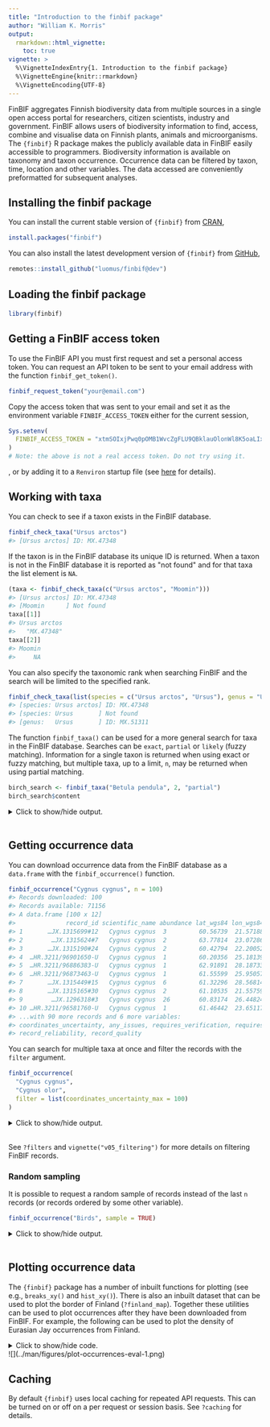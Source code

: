 ```yaml
---
title: "Introduction to the finbif package"
author: "William K. Morris"
output: 
  rmarkdown::html_vignette:
    toc: true
vignette: >
  %\VignetteIndexEntry{1. Introduction to the finbif package}
  %\VignetteEngine{knitr::rmarkdown}
  %\VignetteEncoding{UTF-8}
---
```



FinBIF aggregates Finnish biodiversity data from multiple sources in a single
open access portal for researchers, citizen scientists, industry and government.
FinBIF allows users of biodiversity information to find, access, combine and 
visualise data on Finnish plants, animals and microorganisms. The `{finbif}`
R package makes the publicly available data in FinBIF easily accessible to
programmers. Biodiversity information is available on taxonomy and taxon
occurrence. Occurrence data can be filtered by taxon, time, location and other
variables. The data accessed are conveniently preformatted for subsequent
analyses.

## Installing the finbif package
You can install the current stable version of `{finbif}` from
[CRAN](https://cran.r-project.org),

```r
install.packages("finbif")
```

You can also install the latest development version of `{finbif}` from
[GitHub](https://github.com),

```r
remotes::install_github("luomus/finbif@dev")
```

## Loading the finbif package

```r
library(finbif)
```

## Getting a FinBIF access token
To use the FinBIF API you must first request and set a personal access token.
You can request an API token to be sent to your email address with the function
`finbif_get_token()`.

```r
finbif_request_token("your@email.com")
```

Copy the access token that was sent to your email and set it as the environment
variable `FINBIF_ACCESS_TOKEN` either for the current session,

```r
Sys.setenv(
  FINBIF_ACCESS_TOKEN = "xtmSOIxjPwq0pOMB1WvcZgFLU9QBklauOlonWl8K5oaLIx8RniJLrv"
)
# Note: the above is not a real access token. Do not try using it.
```
, or by adding it to a `Renviron` startup file (see
[here](https://rviews.rstudio.com/2017/04/19/r-for-enterprise-understanding-r-s-startup/)
for details).

## Working with taxa
You can check to see if a taxon exists in the FinBIF database.

```r
finbif_check_taxa("Ursus arctos")
#> [Ursus arctos] ID: MX.47348
```

If the taxon is in the FinBIF database its unique ID is returned. When a taxon
is not in the FinBIF database it is reported as "not found" and for that taxa
the list element is `NA`.

```r
(taxa <- finbif_check_taxa(c("Ursus arctos", "Moomin")))
#> [Ursus arctos] ID: MX.47348
#> [Moomin      ] Not found
taxa[[1]]
#> Ursus arctos 
#>   "MX.47348"
taxa[[2]]
#> Moomin 
#>     NA
```

You can also specify the taxonomic rank when searching FinBIF and the search
will be limited to the specified rank.

```r
finbif_check_taxa(list(species = c("Ursus arctos", "Ursus"), genus = "Ursus"))
#> [species: Ursus arctos] ID: MX.47348
#> [species: Ursus       ] Not found
#> [genus:   Ursus       ] ID: MX.51311
```

The function `finbif_taxa()` can be used for a more general search for taxa in
the FinBIF database. Searches can be `exact`, `partial` or `likely` (fuzzy
matching). Information for a single taxon is returned when using exact or fuzzy
matching, but multiple taxa, up to a limit, `n`, may be returned when using
partial matching.

```r
birch_search <- finbif_taxa("Betula pendula", 2, "partial")
birch_search$content
```


<details closed>
<summary> Click to show/hide output. </summary>

```r

#> [[1]]
#> [[1]]$matchingName
#> [1] "Betula pendula var. pendula"
#> 
#> [[1]]$nameType
#> [1] "MX.scientificName"
#> 
#> [[1]]$id
#> [1] "MX.37994"
#> 
#> [[1]]$scientificName
#> [1] "Betula pendula var. pendula"
#> 
#> [[1]]$taxonRank
#> [1] "MX.variety"
#> 
#> [[1]]$cursiveName
#> [1] TRUE
#> 
#> [[1]]$finnish
#> [1] TRUE
#> 
#> [[1]]$species
#> [1] TRUE
#> 
#> [[1]]$vernacularName
#> [[1]]$vernacularName$sv
#> [1] "vanlig vårtbjörk"
#> 
#> [[1]]$vernacularName$fi
#> [1] "vihtakoivu"
#> 
#> 
#> [[1]]$informalGroups
#> [[1]]$informalGroups[[1]]
#> [[1]]$informalGroups[[1]]$id
#> [1] "MVL.343"
#> 
#> [[1]]$informalGroups[[1]]$name
#> [[1]]$informalGroups[[1]]$name$fi
#> [1] "Putkilokasvit"
#> 
#> [[1]]$informalGroups[[1]]$name$sv
#> [1] "Kärlväxter"
#> 
#> [[1]]$informalGroups[[1]]$name$en
#> [1] "Vascular plants"
#> 
#> 
#> 
#> 
#> [[1]]$type
#> [1] "partialMatches"
#> 
#> 
#> [[2]]
#> [[2]]$matchingName
#> [1] "Betula nana × pendula"
#> 
#> [[2]]$nameType
#> [1] "MX.scientificName"
#> 
#> [[2]]$id
#> [1] "MX.38005"
#> 
#> [[2]]$scientificName
#> [1] "Betula nana × pendula"
#> 
#> [[2]]$taxonRank
#> [1] "MX.infragenericHybrid"
#> 
#> [[2]]$cursiveName
#> [1] TRUE
#> 
#> [[2]]$finnish
#> [1] TRUE
#> 
#> [[2]]$species
#> [1] TRUE
#> 
#> [[2]]$vernacularName
#> named list()
#> 
#> [[2]]$informalGroups
#> [[2]]$informalGroups[[1]]
#> [[2]]$informalGroups[[1]]$id
#> [1] "MVL.343"
#> 
#> [[2]]$informalGroups[[1]]$name
#> [[2]]$informalGroups[[1]]$name$fi
#> [1] "Putkilokasvit"
#> 
#> [[2]]$informalGroups[[1]]$name$sv
#> [1] "Kärlväxter"
#> 
#> [[2]]$informalGroups[[1]]$name$en
#> [1] "Vascular plants"
#> 
#> 
#> 
#> 
#> [[2]]$type
#> [1] "partialMatches"
#> 
#> 

```

</details>
<br>

## Getting occurrence data
You can download occurrence data from the FinBIF database as a `data.frame` with
the `finbif_occurrence()` function.

```r
finbif_occurrence("Cygnus cygnus", n = 100)
#> Records downloaded: 100
#> Records available: 71156
#> A data.frame [100 x 12]
#>              record_id scientific_name abundance lat_wgs84 lon_wgs84           date_time
#> 1       …JX.1315699#12   Cygnus cygnus  3         60.56739  21.57188 2021-10-03 12:00:00
#> 2        …JX.1315624#7   Cygnus cygnus  2         63.77814  23.07286 2021-10-03 12:00:00
#> 3       …JX.1315190#24   Cygnus cygnus  2         60.42794  22.20052 2021-10-02 12:00:00
#> 4  …HR.3211/96901650-U   Cygnus cygnus  1         60.20356  25.18139 2021-10-02 12:00:00
#> 5  …HR.3211/96886383-U   Cygnus cygnus  1         62.91891  28.18733 2021-10-02 12:00:00
#> 6  …HR.3211/96873463-U   Cygnus cygnus  1         61.55599  25.95057 2021-10-02 12:00:00
#> 7       …JX.1315449#15   Cygnus cygnus  6         61.32296  28.56814 2021-10-02 10:40:00
#> 8       …JX.1315165#30   Cygnus cygnus  2         61.10535  21.55759 2021-10-02 08:25:00
#> 9        …JX.1296318#3   Cygnus cygnus  26        60.83174  26.44824 2021-09-30 12:00:00
#> 10 …HR.3211/96581760-U   Cygnus cygnus  1         61.46442  23.65117 2021-09-29 12:00:00
#> ...with 90 more records and 6 more variables:
#> coordinates_uncertainty, any_issues, requires_verification, requires_identification,
#> record_reliability, record_quality
```

You can search for multiple taxa at once and filter the records with the
`filter` argument.

```r
finbif_occurrence(
  "Cygnus cygnus", 
  "Cygnus olor",
  filter = list(coordinates_uncertainty_max = 100)
)
```


<details closed>
<summary> Click to show/hide output. </summary>

```r

#> Records downloaded: 10
#> Records available: 26352
#> A data.frame [10 x 12]
#>              record_id scientific_name abundance lat_wgs84 lon_wgs84           date_time
#> 1        …JX.1315856#9     Cygnus olor  8         60.42794  22.20052 2021-10-04 12:00:00
#> 2       …JX.1315724#21     Cygnus olor  6         60.44906  22.76845 2021-10-03 12:00:00
#> 3       …JX.1315701#36     Cygnus olor  8         60.42794  22.20052 2021-10-03 12:00:00
#> 4       …JX.1315699#24     Cygnus olor  8         60.56739  21.57188 2021-10-03 12:00:00
#> 5       …JX.1315699#12   Cygnus cygnus  3         60.56739  21.57188 2021-10-03 12:00:00
#> 6        …JX.1315624#7   Cygnus cygnus  2         63.77814  23.07286 2021-10-03 12:00:00
#> 7       …JX.1315190#24   Cygnus cygnus  2         60.42794  22.20052 2021-10-02 12:00:00
#> 8  …HR.3211/96901650-U   Cygnus cygnus  1         60.20356  25.18139 2021-10-02 12:00:00
#> 9  …HR.3211/96873463-U   Cygnus cygnus  1         61.55599  25.95057 2021-10-02 12:00:00
#> 10 …HR.3211/96867853-U     Cygnus olor  1         60.12642  24.73924 2021-10-02 12:00:00
#> ...with 0 more records and 6 more variables:
#> coordinates_uncertainty, any_issues, requires_verification, requires_identification,
#> record_reliability, record_quality

```

</details>
<br>

See `?filters` and `vignette("v05_filtering")` for more details on filtering
FinBIF records.

### Random sampling
It is possible to request a random sample of records instead of the last `n`
records (or records ordered by some other variable).

```r
finbif_occurrence("Birds", sample = TRUE)
```


<details closed>
<summary> Click to show/hide output. </summary>

```r

#> Records downloaded: 10
#> Records available: 19686186
#> A data.frame [10 x 12]
#>               record_id      scientific_name abundance lat_wgs84 lon_wgs84           date_time
#> 1         …MHU.29129341     Sturnus vulgaris  1         60.52698  21.62055 2010-05-01 12:00:00
#> 2           …JX.93743#5 Corvus corone cornix  46        62.14011  24.59989 1969-12-26 09:00:00
#> 3   …KE.67/3168115#Unit     Numenius arquata  1         63.15     27.83333 2008-06-06 13:00:00
#> 4  …KE.67/11186470#Unit  Emberiza citrinella  1         62.75622  26.6937  2017-01-17 14:00:00
#> 5       …JX.1029925#296    Turdus philomelos  1         61.43368  28.6004  1998-06-05 05:02:00
#> 6   …KE.67/3446629#Unit          Parus major  1         60.33031  25.20922 2011-03-27 17:00:00
#> 7   …KE.67/7662953#Unit   Sylvia atricapilla  1         59.83333  19.93333 1976-09-07 12:00:00
#> 8   …KE.67/7531888#Unit   Prunella modularis  1         59.83333  19.93333 1993-04-26 07:00:00
#> 9   …KE.383/1607#UNIT76 Lophophanes cristat…  3         59.9815   24.39953 1996-12-16 12:00:00
#> 10      …JX.1025345#261    Fringilla coelebs  1         62.29238  24.35626 2009-06-08 03:30:00
#> ...with 0 more records and 6 more variables:
#> coordinates_uncertainty, any_issues, requires_verification, requires_identification,
#> record_reliability, record_quality

```

</details>
<br>

## Plotting occurrence data
The `{finbif}` package has a number of inbuilt functions for plotting (see e.g.,
`breaks_xy()` and `hist_xy()`). There is also an inbuilt dataset that can be
used to plot the border of Finland (`?finland_map`). Together these utilities
can be used to plot occurrences after they have been downloaded from FinBIF. For
example, the following can be used to plot the density of Eurasian Jay
occurrences from Finland.

<details closed>
<summary><span title=''>Click to show/hide code.</span></summary>

```r
# Download all the occurrences of Eurasian Jay in Finland
# that have coordinates accurate to at least 100m
jays <- finbif_occurrence(
  taxa   = "Eurasian Jay",
  filter = c(
    coordinates_uncertainty_max = 100,
    country                     = "Finland"
  ),
  n      = 2e4,
  quiet  = TRUE
)

# Compute the density of occurrences in 1/4 degree cells and plot as a heatmap
with(
  data = c(jays, finland_map),
  expr = {
    par(mar = c(5, 5, 1, 1), las = 1)
    # compute a 2d histogram from the occurrences
    breaks  <- breaks_xy(bbox, .25) # breakpoints every 1/4 of a degree
    density <- hist_xy(xy = list(lon_wgs84, lat_wgs84), breaks)
    # plot the histogram as a heatmap
    image(density,
          asp    = 2.4,
          breaks = 2^seq(0, 12), # breakpoints for the gridcell colours
          col    = hcl.colors(12, rev = TRUE),
          xlab   = "Longitude",
          ylab   = "Latitude",
          panel.first = grid())
    legend("topright",
           inset  = c(0, .01),
           legend = expression(2^12, "", "", 2^6, "", "", 2^0),
           fill   = hcl.colors(7),
           border = NA,
           bty    = "n",
           adj    = c(0, 0.25),
           x.intersp = .2,
           y.intersp = .5)
    # add the Finnish border
    polygon(x = vertices, lwd = .2)
  }
)
```
</details>
![](../man/figures/plot-occurrences-eval-1.png)

## Caching
By default `{finbif}` uses local caching for repeated API requests. This can be
turned on or off on a per request or session basis. See `?caching` for details.
